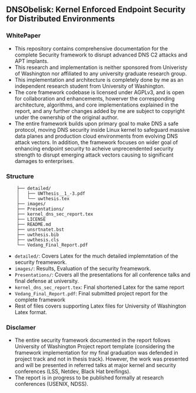 ## DNSObelisk: Kernel Enforced Endpoint Security for Distributed Environments 
### WhitePaper

* This repository contains comprehensive documentation for the complete Security framework to disrupt advanced DNS C2 attacks and APT implants.
* This research and implementation is neither sponsored from Univeristy of Washington nor affiliated to any university graduate research group.
* This implementation and architecture is completely done by me as an independent research student from University of Washington.
* The core framework codebase is licensed under AGPLv3, and is open for collaboration and enhancements, howerver the corresponding architecture, algorithms, and core implementations explained in the report, and any further changes added by me are subject to copyright under the ownership of the original author.
* The entire framework builds upon primary  goal to make DNS a safe protocol, moving DNS security inside Linux kernel to safeguard massive data planes and production cloud environments from  evolving DNS attack vectors. In addition, the framework focuses on wider goal of enhancing endpoint security to acheive unprecendented security strength to disrupt emerging attack vectors causing to significant damages to enterprises.

### Structure
```
    ├── detailed/
    │   ├── UWThesis__1_-3.pdf
    │   └── uwthesis.tex
    ├── images/
    ├── Presentations/
    ├── kernel_dns_sec_report.tex
    ├── LICENSE
    ├── README.md
    ├── unsrtnatet.bst
    ├── uwthesis.bib
    ├── uwthesis.cls
    └── Vedang_Final_Report.pdf
```
* ```detailed/```: Covers Latex for the much detailed implemntation of the security freamework.
* ```images/```: Results, Evaluation of the security freamework.
* ```Presentations/```: Covers all the presentations for all conference talks and final defense at university.
* ```kernel_dns_sec_report.tex```: Final shortened Latex for the same report
* ```Vedang_Final_Report.pdf```: Final submitted project report for the complete framework
* Rest of files covers supporting Latex files for University of Washington Latex format.


### Disclamer
* The entire security framework documented in the report follows University of Washington Project report template (considering the framework implementation for my final graduation was defended in project track and not in thesis track). However, the work was presented and will be presented in referred talks at major kernel and security conferences (LSS, Netdev, Black Hat breifings).
* The report is in progress to be published formally at research conferences (USENIX, NDSS).
